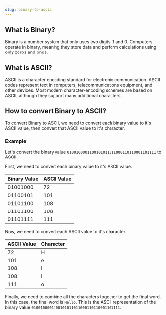 ```yaml
---
slug: binary-to-ascii
---
```


## What is Binary?

Binary is a number system that only uses two digits: 1 and 0. Computers operate in binary, meaning they store data and perform calculations using only zeros and ones.

## What is ASCII?

ASCII is a character encoding standard for electronic communication. ASCII codes represent text in computers, telecommunications equipment, and other devices. Most modern character-encoding schemes are based on ASCII, although they support many additional characters.

## How to convert Binary to ASCII?

To convert Binary to ASCII, we need to convert each binary value to it's ASCII value, then convert that ASCII value to it's character.

### Example

Let's convert the binary value `0100100001100101011011000110110001101111` to ASCII.

First, we need to convert each binary value to it's ASCII value.

| Binary Value | ASCII Value |
| ------------ | ----------- |
| 01001000     | 72          |
| 01100101     | 101         |
| 01101100     | 108         |
| 01101100     | 108         |
| 01101111     | 111         |

Now, we need to convert each ASCII value to it's character.

| ASCII Value | Character |
| ----------- | --------- |
| 72          | H         |
| 101         | e         |
| 108         | l         |
| 108         | l         |
| 111         | o         |

Finally, we need to combine all the characters together to get the final word. In this case, the final word is `Hello`. This is the ASCII representation of the binary value `0100100001100101011011000110110001101111`.

